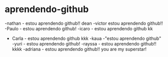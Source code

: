# aprendendo-github

-nathan - estou aprendendo github!! dean
-victor estou aprendendo github!!
-Paulo - estou aprendendo github!
-icaro - estou aprendendo github kk
- Carla  - estou aprendendo github kkk
-kaua -"estou aprendendo github"
-yuri - estou aprendendo github!
-rayssa - estou aprendendo github!! kkkk
-adriana - estou aprendendo github!! you are my superstar!
